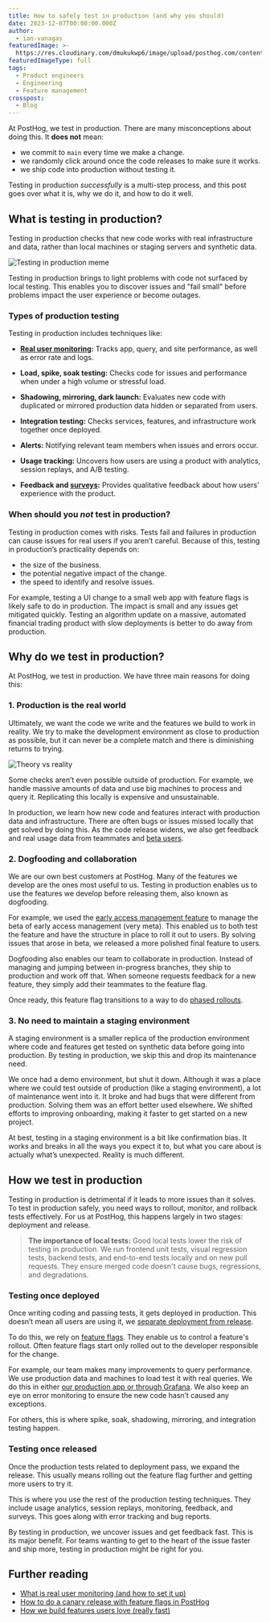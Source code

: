 ```yaml
---
title: How to safely test in production (and why you should)
date: 2023-12-07T00:00:00.000Z
author:
  - ian-vanagas
featuredImage: >-
  https://res.cloudinary.com/dmukukwp6/image/upload/posthog.com/contents/images/blog/open-source-testing-tools/testinghog.png
featuredImageType: full
tags:
  - Product engineers
  - Engineering
  - Feature management
crosspost:
  - Blog
---
```

 

At PostHog, we test in production. There are many misconceptions about doing this. It **does not** mean:

- we commit to `main` every time we make a change.
- we randomly click around once the code releases to make sure it works.
- we ship code into production without testing it.

Testing in production *successfully* is a multi-step process, and this post goes over what it is, why we do it, and how to do it well.

## What is testing in production?

Testing in production checks that new code works with real infrastructure and data, rather than local machines or staging servers and synthetic data.

![Testing in production meme](https://res.cloudinary.com/dmukukwp6/image/upload/v1710055416/posthog.com/contents/images/blog/testing-in-production/meme.jpg)

Testing in production brings to light problems with code not surfaced by local testing. This enables you to discover issues and "fail small" before problems impact the user experience or become outages.

### Types of production testing

Testing in production includes techniques like:

- **[Real user monitoring](/blog/real-user-monitoring):** Tracks app, query, and site performance, as well as error rate and logs.

- **Load, spike, soak testing:** Checks code for issues and performance when under a high volume or stressful load.

- **Shadowing, mirroring, dark launch:** Evaluates new code with duplicated or mirrored production data hidden or separated from users.

- **Integration testing:** Checks services, features, and infrastructure work together once deployed.

- **Alerts:** Notifying relevant team members when issues and errors occur.

- **Usage tracking:** Uncovers how users are using a product with analytics, session replays, and A/B testing.

- **Feedback and [surveys](/surveys):** Provides qualitative feedback about how users' experience with the product.

### When should you _not_ test in production?

Testing in production comes with risks. Tests fail and failures in production can cause issues for real users if you aren’t careful. Because of this, testing in production’s practicality depends on:

- the size of the business.
- the potential negative impact of the change.
- the speed to identify and resolve issues.

For example, testing a UI change to a small web app with feature flags is likely safe to do in production. The impact is small and any issues get mitigated quickly. Testing an algorithm update on a massive, automated financial trading product with slow deployments is better to do away from production.

## Why do we test in production?

At PostHog, we test in production. We have three main reasons for doing this:

### 1. Production is the real world

Ultimately, we want the code we write and the features we build to work in reality. We try to make the development environment as close to production as possible, but it can never be a complete match and there is diminishing returns to trying.

![Theory vs reality](https://res.cloudinary.com/dmukukwp6/image/upload/v1710055416/posthog.com/contents/images/blog/testing-in-production/theory.png)

Some checks aren’t even possible outside of production. For example, we handle massive amounts of data and use big machines to process and query it. Replicating this locally is expensive and unsustainable.

In production, we learn how new code and features interact with production data and infrastructure. There are often bugs or issues missed locally that get solved by doing this. As the code release widens, we also get feedback and real usage data from teammates and [beta users](/tutorials/beta-feedback).

### 2. Dogfooding and collaboration

We are our own best customers at PostHog. Many of the features we develop are the ones most useful to us. Testing in production enables us to use the features we develop before releasing them, also known as dogfooding.

For example, we used the [early access management feature](/docs/feature-flags/early-access-feature-management) to manage the beta of early access management (very meta). This enabled us to both test the feature and have the structure in place to roll it out to users. By solving issues that arose in beta, we released a more polished final feature to users.

Dogfooding also enables our team to collaborate in production. Instead of managing and jumping between in-progress branches, they ship to production and work off that. When someone requests feedback for a new feature, they simply add their teammates to the feature flag. 

Once ready, this feature flag transitions to a way to do [phased rollouts](/tutorials/phased-rollout).

### 3. No need to maintain a staging environment

A staging environment is a smaller replica of the production environment where code and features get tested on synthetic data before going into production. By testing in production, we skip this and drop its maintenance need.

We once had a demo environment, but shut it down. Although it was a place where we could test outside of production (like a staging environment), a lot of maintenance went into it. It broke and had bugs that were different from production. Solving them was an effort better used elsewhere. We shifted efforts to improving onboarding, making it faster to get started on a new project.

At best, testing in a staging environment is a bit like confirmation bias. It works and breaks in all the ways you expect it to, but what you care about is actually what’s unexpected. Reality is much different.

## How we test in production

Testing in production is detrimental if it leads to more issues than it solves. To test in production safely, you need ways to rollout, monitor, and rollback tests effectively. For us at PostHog, this happens largely in two stages: deployment and release.

> **The importance of local tests:** Good local tests lower the risk of testing in production. We run frontend unit tests, visual regression tests, backend tests, and end-to-end tests locally and on new pull requests. They ensure merged code doesn't cause bugs, regressions, and degradations.

### Testing once deployed

Once writing coding and passing tests, it gets deployed in production. This doesn’t mean all users are using it, we [separate deployment from release](/product-engineers/decouple-deployment-from-release).

To do this, we rely on [feature flags](/docs/feature-flags). They enable us to control a feature's rollout. Often feature flags start only rolled out to the developer responsible for the change.

For example, our team makes many improvements to query performance. We use production data and machines to load test it with real queries. We do this in either [our production app or through Grafana](/handbook/engineering/databases/query-performance-optimization). We also keep an eye on error monitoring to ensure the new code hasn’t caused any exceptions.

For others, this is where spike, soak, shadowing, mirroring, and integration testing happen.

### Testing once released

Once the production tests related to deployment pass, we expand the release. This usually means rolling out the feature flag further and getting more users to try it.

This is where you use the rest of the production testing techniques. They include usage analytics, session replays, monitoring, feedback, and surveys. This goes along with error tracking and bug reports.

By testing in production, we uncover issues and get feedback fast. This is its major benefit. For teams wanting to get to the heart of the issue faster and ship more, testing in production might be right for you.

## Further reading

- [What is real user monitoring (and how to set it up)](/blog/real-user-monitoring)
- [How to do a canary release with feature flags in PostHog](/tutorials/canary-release)
- [How we build features users love (really fast)](/blog/measuring-feature-success)
